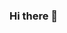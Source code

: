 ### Hi there 👋

<!--
**Nicolasparatore/nicolasparatore** is a ✨ _special_ ✨ repository because its `README.md` (this file) appears on your GitHub profile.

Here are some ideas to get you started:

- 🔭 I’m currently working on a few personal projects, like a creating an app for my local communitie 

- 🌱 I’m currently learning 
Python- It'll also give me a chance to understand HTML,CSS and JS.

- 👯 I’m looking to collaborate on Open source projects built Python

- 🤔 I’m looking for help with I am always willing to meet people, to be able to say hello in any aspect of time. 
- 💬 Ask me about ...

- 📫 How to reach me: nicolas.paratore@gmail.com

- 😄 Pronouns: Ni, Nik, NiKK, Nek, Nico

- ⚡ Fun fact: In fact I am a scuba diving instructor, surfer and an amateur guitar player with some time learning programming.
-->


